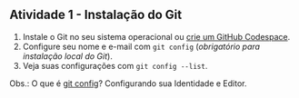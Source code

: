 ## Atividade 1 - Instalação do Git
1. Instale o Git no seu sistema operacional ou [crie um GitHub Codespace](https://www.youtube.com/watch?v=0faK44Gz0Ak).
2. Configure seu nome e e-mail com `git config` (*obrigatório para instalação local do Git*).
3. Veja suas configurações com `git config --list`.

Obs.: O que é [git config](https://git-scm.com/book/pt-br/v2/Come%C3%A7ando-Configura%C3%A7%C3%A3o-Inicial-do-Git#:~:text=no%20seu%20sistema.-,Sua%20Identidade,-A%20primeira%20coisa)? Configurando sua Identidade e Editor.